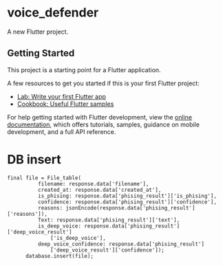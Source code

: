 # voice_defender

A new Flutter project.

## Getting Started

This project is a starting point for a Flutter application.

A few resources to get you started if this is your first Flutter project:

- [Lab: Write your first Flutter app](https://docs.flutter.dev/get-started/codelab)
- [Cookbook: Useful Flutter samples](https://docs.flutter.dev/cookbook)

For help getting started with Flutter development, view the
[online documentation](https://docs.flutter.dev/), which offers tutorials,
samples, guidance on mobile development, and a full API reference.

# DB insert
```
final file = File_table(
          filename: response.data['filename'],
          created_at: response.data['created_at'],
          is_phising: response.data['phising_result']['is_phising'],
          confidence: response.data['phising_result']['confidence'],
          reasons: jsonEncode(response.data['phising_result']['reasons']),
          Text: response.data['phising_result']['text'],
          is_deep_voice: response.data['phising_result']['deep_voice_result']
              ['is_deep_voice'],
          deep_voice_confidence: response.data['phising_result']
              ['deep_voice_result']['confidence']);
      database.insert(file);

```
